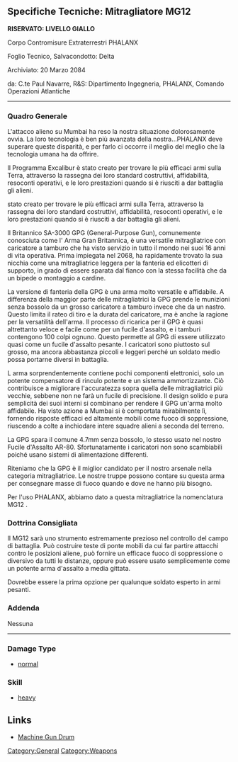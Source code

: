 ## Specifiche Tecniche: Mitragliatore MG12

**RISERVATO: LIVELLO GIALLO**

Corpo Contromisure Extraterrestri PHALANX

Foglio Tecnico, Salvacondotto: Delta

Archiviato: 20 Marzo 2084

da: C.te Paul Navarre, R&S: Dipartimento Ingegneria, PHALANX, Comando
Operazioni Atlantiche

------------------------------------------------------------------------

### Quadro Generale

L'attacco alieno su Mumbai ha reso la nostra situazione dolorosamente
ovvia. La loro tecnologia è ben più avanzata della nostra...PHALANX deve
superare queste disparità, e per farlo ci occorre il meglio del meglio
che la tecnologia umana ha da offrire.

Il Programma Excalibur è stato creato per trovare le più efficaci armi
sulla Terra, attraverso la rassegna dei loro standard costruttivi,
affidabilità, resoconti operativi, e le loro prestazioni quando si è
riusciti a dar battaglia gli alieni.

stato creato per trovare le più efficaci armi sulla Terra, attraverso la
rassegna dei loro standard costruttivi, affidabilità, resoconti
operativi, e le loro prestazioni quando si è riusciti a dar battaglia
gli alieni.

Il Britannico SA-3000 GPG (General-Purpose Gun), comunemente conosciuta
come l' Arma Gran Britannica, è una versatile mitragliatrice con
caricatore a tamburo che ha visto servizio in tutto il mondo nei suoi 16
anni di vita operativa. Prima impiegata nel 2068, ha rapidamente trovato
la sua nicchia come una mitragliatrice leggera per la fanteria ed
elicotteri di supporto, in grado di essere sparata dal fianco con la
stessa facilità che da un bipede o montaggio a cardine.

La versione di fanteria della GPG è una arma molto versatile e
affidabile. A differenza della maggior parte delle mitragliatrici la GPG
prende le munizioni senza bossolo da un grosso caricatore a tamburo
invece che da un nastro. Questo limita il rateo di tiro e la durata del
caricatore, ma è anche la ragione per la versatilità dell'arma. Il
processo di ricarica per il GPG è quasi altrettanto veloce e facile come
per un fucile d'assalto, e i tamburi contengono 100 colpi ognuno. Questo
permette al GPG di essere utilizzato quasi come un fucile d'assalto
pesante. I caricatori sono piuttosto sul grosso, ma ancora abbastanza
piccoli e leggeri perché un soldato medio possa portarne diversi in
battaglia.

L arma sorprendentemente contiene pochi componenti elettronici, solo un
potente compensatore di rinculo potente e un sistema ammortizzante. Ciò
contribuisce a migliorare l'accuratezza sopra quella delle
mitragliatrici più vecchie, sebbene non ne farà un fucile di precisione.
Il design solido e pura semplicità dei suoi interni si combinano per
rendere il GPG un'arma molto affidabile. Ha visto azione a Mumbai si è
comportata mirabilmente lì, fornendo risposte efficaci ed altamente
mobili come fuoco di soppressione, riuscendo a colte a inchiodare intere
squadre alieni a seconda del terreno.

La GPG spara il comune 4.7mm senza bossolo, lo stesso usato nel nostro
Fucile d'Assalto AR-80. Sfortunatamente i caricatori non sono
scambiabili poiché usano sistemi di alimentazione differenti.

Riteniamo che la GPG è il miglior candidato per il nostro arsenale nella
categoria mitragliatrice. Le nostre truppe possono contare su questa
arma per consegnare masse di fuoco quando e dove ne hanno più bisogno.

Per l'uso PHALANX, abbiamo dato a questa mitragliatrice la nomenclatura
MG12 .

### Dottrina Consigliata

Il MG12 sarà uno strumento estremamente prezioso nel controllo del campo
di battaglia. Può costruire teste di ponte mobili da cui far partire
attacchi contro le posizioni aliene, può fornire un efficace fuoco di
soppressione o diversivo da tutti le distanze, oppure può essere usato
semplicemente come un potente arma d'assalto a media gittata.

Dovrebbe essere la prima opzione per qualunque soldato esperto in armi
pesanti.

### Addenda

Nessuna

------------------------------------------------------------------------

### Damage Type

- [normal](Damage/normal "wikilink")

### Skill

- [heavy](Skills/heavy "wikilink")

## Links

- [Machine Gun Drum](Equipment/Ammunition/Machine_Gun_Drum "wikilink")

[Category:General](Category:General "wikilink")
[Category:Weapons](Category:Weapons "wikilink")